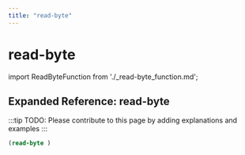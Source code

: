 ```yaml
---
title: "read-byte"
---
```


# read-byte

import ReadByteFunction from './_read-byte_function.md';

<ReadByteFunction />

## Expanded Reference: read-byte

:::tip
TODO: Please contribute to this page by adding explanations and examples
:::

```lisp
(read-byte )
```
